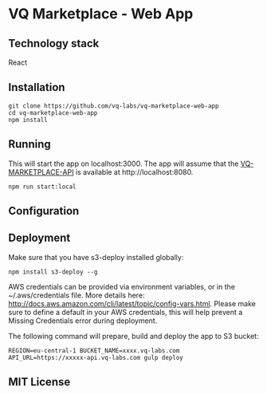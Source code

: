 # VQ Marketplace - Web App

## Technology stack
React

## Installation
```
git clone https://github.com/vq-labs/vq-marketplace-web-app
cd vq-marketplace-web-app
npm install
```

## Running
This will start the app on localhost:3000. The app will assume that the [VQ-MARKETPLACE-API](https://github.com/vq-labs/vq-marketplace-api) is available at http://localhost:8080.
```
npm run start:local
```

## Configuration

## Deployment
Make sure that you have s3-deploy installed globally:
```
npm install s3-deploy --g
```

AWS credentials can be provided via environment variables, or in the ~/.aws/credentials file. More details here: http://docs.aws.amazon.com/cli/latest/topic/config-vars.html. Please make sure to define a default in your AWS credentials, this will help prevent a Missing Credentials error during deployment.

The following command will prepare, build and deploy the app to S3 bucket:
```
REGION=eu-central-1 BUCKET_NAME=xxxx.vq-labs.com API_URL=https://xxxxx-api.vq-labs.com gulp deploy
```

## MIT License